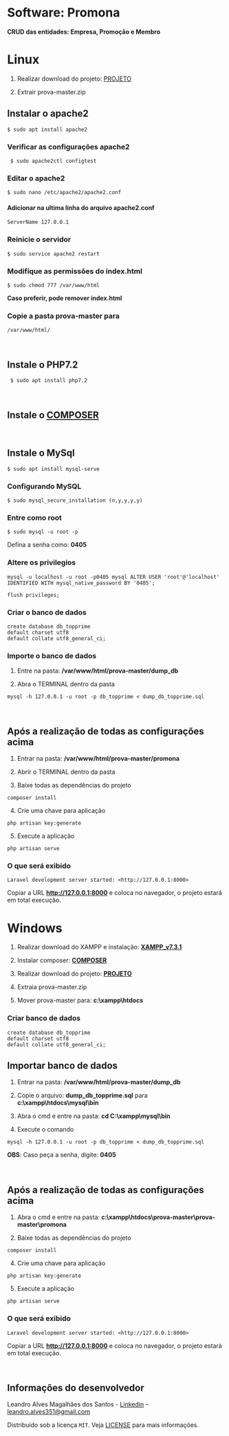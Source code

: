 # Software: **Promona**

**CRUD das entidades: Empresa, Promoção e Membro**


# Linux


1. Realizar download do projeto: [PROJETO](https://github.com/leoalves100/prova)

2. Extrair prova-master.zip


## Instalar o apache2

```
$ sudo apt install apache2 
``` 

### Verificar as configurações apache2
```
 $ sudo apache2ctl configtest
```

### Editar o apache2
  ``` 
  $ sudo nano /etc/apache2/apache2.conf 
  ```
#### Adicionar na ultima linha do arquivo apache2.conf
  ```
  ServerName 127.0.0.1
  ```

### Reinicie o servidor
  ```
  $ sudo service apache2 restart
  ```

### Modifique as permissões do index.html
  ```
  $ sudo chmod 777 /var/www/html
  ```
 **Caso preferir, pode remover index.html**

### Copie a pasta prova-master para
```
/var/www/html/
```
&nbsp;
  
## Instale o PHP7.2
```
 $ sudo apt install php7.2
```
&nbsp;

## Instale o [COMPOSER](https://getcomposer.org/download/)

&nbsp;

## Instale o MySql
```
$ sudo apt install mysql-serve
```
### Configurando MySQL
  ```
  $ sudo mysql_secure_installation (n,y,y,y,y)
  ```
### Entre como root 
```
$ sudo mysql -u root -p
``` 
Defina a senha como: **0405**

### Altere os privilegios  
  ```
  mysql -u localhost -u root -p0405 mysql ALTER USER 'root'@'localhost' IDENTIFIED WITH mysql_native_password BY '0405';
   ```
   ```
  flush privileges;
   ``` 
### Criar o banco de dados

    create database db_topprime
    default charset utf8
    default collate utf8_general_ci;

### Importe o banco de dados

  1. Entre na pasta: **/var/www/html/prova-master/dump_db**
  
  2. Abra o TERMINAL dentro da pasta

    mysql -h 127.0.0.1 -u root -p db_topprime < dump_db_topprime.sql
&nbsp;
## Após a realização de todas as configurações acima

1. Entrar na pasta: **/var/www/html/prova-master/promona**

2. Abrir o TERMINAL dentro da pasta
  
3. Baixe todas as dependências do projeto  
```
composer install
``` 
4. Crie uma chave para aplicação
```
php artisan key:generate
```
5. Execute a aplicação
```
php artisan serve
``` 
### O que será exibido
``` 
Laravel development server started: <http://127.0.0.1:8000>
```

Copiar a URL **http://127.0.0.1:8000** e coloca no navegador, o projeto estará em total execução.


# Windows


1. Realizar download do XAMPP e instalação: **[XAMPP_v7.3.1](https://www.apachefriends.org/xampp-files/7.3.1/xampp-win32-7.3.1-0-VC15-installer.exe)**

2. Instalar composer: **[COMPOSER](https://getcomposer.org/Composer-Setup.exe)**


3. Realizar download do projeto: **[PROJETO](https://github.com/leoalves100/prova)**

4. Extraia prova-master.zip

5. Mover prova-master para: **c:\\xampp\htdocs**

### Criar banco de dados
```
create database db_topprime
default charset utf8
default collate utf8_general_ci;
```
## Importar banco de dados

1. Entrar na pasta: **/var/www/html/prova-master/dump_db**
  
2. Copie o arquivo: **dump_db_topprime.sql** para **c:\\xampp\htdocs\mysql\bin**
  
3. Abra o cmd e entre na pasta: **cd C:\xampp\mysql\bin**
  
4. Execute o comando
```
mysql -h 127.0.0.1 -u root -p db_topprime < dump_db_topprime.sql
``` 
**OBS**: Caso peça a senha, digite: **0405**

&nbsp;    
## Após a realização de todas as configurações acima

1. Abra o cmd e entre na pasta: 
**c:\xampp\htdocs\prova-master\prova-master\promona**

3. Baixe todas as dependências do projeto  
```
composer install
``` 
4. Crie uma chave para aplicação
```
php artisan key:generate
```
5. Execute a aplicação
```
php artisan serve
``` 
### O que será exibido
``` 
Laravel development server started: <http://127.0.0.1:8000>
```

Copiar a URL **http://127.0.0.1:8000** e coloca no navegador, o projeto estará em total execução.

&nbsp;
    
## Informações do desenvolvedor
Leandro Alves Magalhães dos Santos - [Linkedin](https://www.linkedin.com/in/leandro-alves-1b6678161/) – leandro.alves351@gmail.com

Distribuído sob a licença `MIT`. Veja [LICENSE](https://opensource.org/licenses/MIT) para mais informações.
